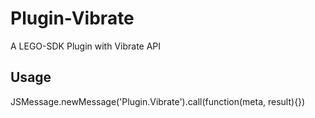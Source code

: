 # Plugin-Vibrate
A LEGO-SDK Plugin with Vibrate API

## Usage

JSMessage.newMessage('Plugin.Vibrate').call(function(meta, result){})
